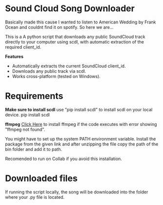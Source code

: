 # Sound Cloud Song Downloader

Basically made this cause I wanted to listen to American Wedding by Frank Ocean and couldnt find it on spotify.
So here we are...

This is a A python script that downloads any public SoundCloud track directly to your computer using scdl, with automatic extraction of the required client_id.

**Features**
- Automatically extracts the current SoundCloud client_id.
- Downloads any public track via scdl.
- Works cross-platform (tested on Windows).

# Requirements
**Make sure to install scdl**
use "pip install scdl" to install scdl on your local device.
pip install scdl

**ffmpeg**
<a href="https://www.gyan.dev/ffmpeg/builds/"> Click Here</a> to install ffmpeg if the code executes with error showing "ffmpeg not found".

You might have to set up the system PATH environment variable. Install the package from the given link and after unzipping the file copy the path of the bin folder and add it to path.

Recomended to run on Collab if you avoid this installation.

# Downloaded files
If running the script locally, the song will be downloaded into the folder where your .py file is located.

